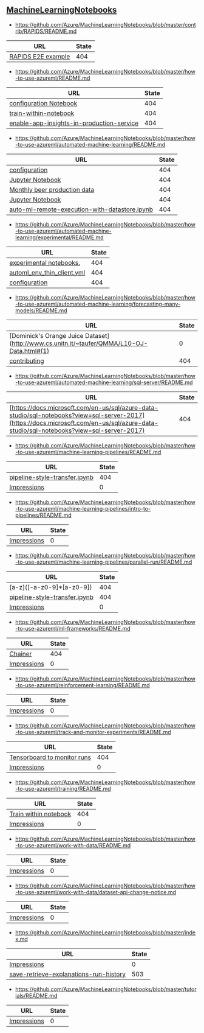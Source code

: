
## [MachineLearningNotebooks](https://github.com/Azure/MachineLearningNotebooks)
* https://github.com/Azure/MachineLearningNotebooks/blob/master/contrib/RAPIDS/README.md

| URL | State |
| --- | --- |
| [RAPIDS E2E example](https://github.com/rapidsai/notebooks/blob/master/mortgage/E2E.ipynb) | 404 |

* https://github.com/Azure/MachineLearningNotebooks/blob/master/how-to-use-azureml/README.md

| URL | State |
| --- | --- |
| [configuration Notebook](../configuration.ipynb) | 404 |
| [train-within-notebook](./training/train-within-notebook) | 404 |
| [enable-app-insights-in-production-service](./deployment/enable-app-insights-in-production-service) | 404 |

* https://github.com/Azure/MachineLearningNotebooks/blob/master/how-to-use-azureml/automated-machine-learning/README.md

| URL | State |
| --- | --- |
| [configuration](../../configuration.ipynb) | 404 |
| [Jupyter Notebook](classification-text-dnn/auto-ml-classification-text-dnn.ipynb) | 404 |
| [Monthly beer production data](forecasting-beer-remote/Beer_no_valid_split_train.csv) | 404 |
| [Jupyter Notebook](forecasting-beer-remote/auto-ml-forecasting-beer-remote.ipynb) | 404 |
| [auto-ml-remote-execution-with-datastore.ipynb](remote-execution-with-datastore/auto-ml-remote-execution-with-datastore.ipynb) | 404 |

* https://github.com/Azure/MachineLearningNotebooks/blob/master/how-to-use-azureml/automated-machine-learning/experimental/README.md

| URL | State |
| --- | --- |
| [experimental notebooks.](experimental/README.md) | 404 |
| [automl_env_thin_client.yml](./automl_env_thin_client.yml) | 404 |
| [configuration](../../configuration.ipynb) | 404 |

* https://github.com/Azure/MachineLearningNotebooks/blob/master/how-to-use-azureml/automated-machine-learning/forecasting-many-models/README.md

| URL | State |
| --- | --- |
| [Dominick's Orange Juice Dataset](http://www.cs.unitn.it/~taufer/QMMA/L10-OJ-Data.html#(1) | 0 |
| [contributing](../../../CONTRIBUTING.md) | 404 |

* https://github.com/Azure/MachineLearningNotebooks/blob/master/how-to-use-azureml/automated-machine-learning/sql-server/README.md

| URL | State |
| --- | --- |
| [https://docs.microsoft.com/en-us/sql/azure-data-studio/sql-notebooks?view=sql-server-2017](https://docs.microsoft.com/en-us/sql/azure-data-studio/sql-notebooks?view=sql-server-2017) | 404 |

* https://github.com/Azure/MachineLearningNotebooks/blob/master/how-to-use-azureml/machine-learning-pipelines/README.md

| URL | State |
| --- | --- |
| [pipeline-style-transfer.ipynb](https://aka.ms/pl-style-trans) | 404 |
| [Impressions](https://PixelServer20190423114238.azurewebsites.net/api/impressions/MachineLearningNotebooks/how-to-use-azureml/machine-learning-pipelines/README.png) | 0 |

* https://github.com/Azure/MachineLearningNotebooks/blob/master/how-to-use-azureml/machine-learning-pipelines/intro-to-pipelines/README.md

| URL | State |
| --- | --- |
| [Impressions](https://PixelServer20190423114238.azurewebsites.net/api/impressions/MachineLearningNotebooks/how-to-use-azureml/machine-learning-pipelines/intro-to-pipelines/README.png) | 0 |

* https://github.com/Azure/MachineLearningNotebooks/blob/master/how-to-use-azureml/machine-learning-pipelines/parallel-run/README.md

| URL | State |
| --- | --- |
| [a-z\]([-a-z0-9]*[a-z0-9]) | 404 |
| [pipeline-style-transfer.ipynb](../pipeline-style-transfer/pipeline-style-transfer-parallel-run.ipynb) | 404 |
| [Impressions](https://PixelServer20190423114238.azurewebsites.net/api/impressions/MachineLearningNotebooks/how-to-use-azureml/machine-learning-pipelines/parallel-run/README.png) | 0 |

* https://github.com/Azure/MachineLearningNotebooks/blob/master/how-to-use-azureml/ml-frameworks/README.md

| URL | State |
| --- | --- |
| [Chainer](chainer) | 404 |
| [Impressions](https://PixelServer20190423114238.azurewebsites.net/api/impressions/MachineLearningNotebooks/how-to-use-azureml/ml-frameworks/README.png) | 0 |

* https://github.com/Azure/MachineLearningNotebooks/blob/master/how-to-use-azureml/reinforcement-learning/README.md

| URL | State |
| --- | --- |
| [Impressions](https://PixelServer20190423114238.azurewebsites.net/api/impressions/MachineLearningNotebooks/how-to-use-azureml/reinforcement-learning/README.png) | 0 |

* https://github.com/Azure/MachineLearningNotebooks/blob/master/how-to-use-azureml/track-and-monitor-experiments/README.md

| URL | State |
| --- | --- |
| [Tensorboard to monitor runs](./tensorboard/tensorboard.ipynb) | 404 |
| [Impressions](https://PixelServer20190423114238.azurewebsites.net/api/impressions/MachineLearningNotebooks/how-to-use-azureml/track-and-monitor-experiments/README.png) | 0 |

* https://github.com/Azure/MachineLearningNotebooks/blob/master/how-to-use-azureml/training/README.md

| URL | State |
| --- | --- |
| [Train within notebook](train-within-notebook) | 404 |
| [Impressions](https://PixelServer20190423114238.azurewebsites.net/api/impressions/MachineLearningNotebooks/how-to-use-azureml/training/README.png) | 0 |

* https://github.com/Azure/MachineLearningNotebooks/blob/master/how-to-use-azureml/work-with-data/README.md

| URL | State |
| --- | --- |
| [Impressions](https://PixelServer20190423114238.azurewebsites.net/api/impressions/MachineLearningNotebooks/work-with-data/README.png) | 0 |

* https://github.com/Azure/MachineLearningNotebooks/blob/master/how-to-use-azureml/work-with-data/dataset-api-change-notice.md

| URL | State |
| --- | --- |
| [Impressions](https://PixelServer20190423114238.azurewebsites.net/api/impressions/MachineLearningNotebooks/work-with-data/dataset-api-change-notice.png) | 0 |

* https://github.com/Azure/MachineLearningNotebooks/blob/master/index.md

| URL | State |
| --- | --- |
| [Impressions](https://PixelServer20190423114238.azurewebsites.net/api/impressions/MachineLearningNotebooks/Index.png) | 0 |
| [save-retrieve-explanations-run-history](https://github.com/Azure/MachineLearningNotebooks/blob/master//how-to-use-azureml/explain-model/azure-integration/run-history/save-retrieve-explanations-run-history.ipynb) | 503 |

* https://github.com/Azure/MachineLearningNotebooks/blob/master/tutorials/README.md

| URL | State |
| --- | --- |
| [Impressions](https://PixelServer20190423114238.azurewebsites.net/api/impressions/MachineLearningNotebooks/tutorials/README.png) | 0 |
